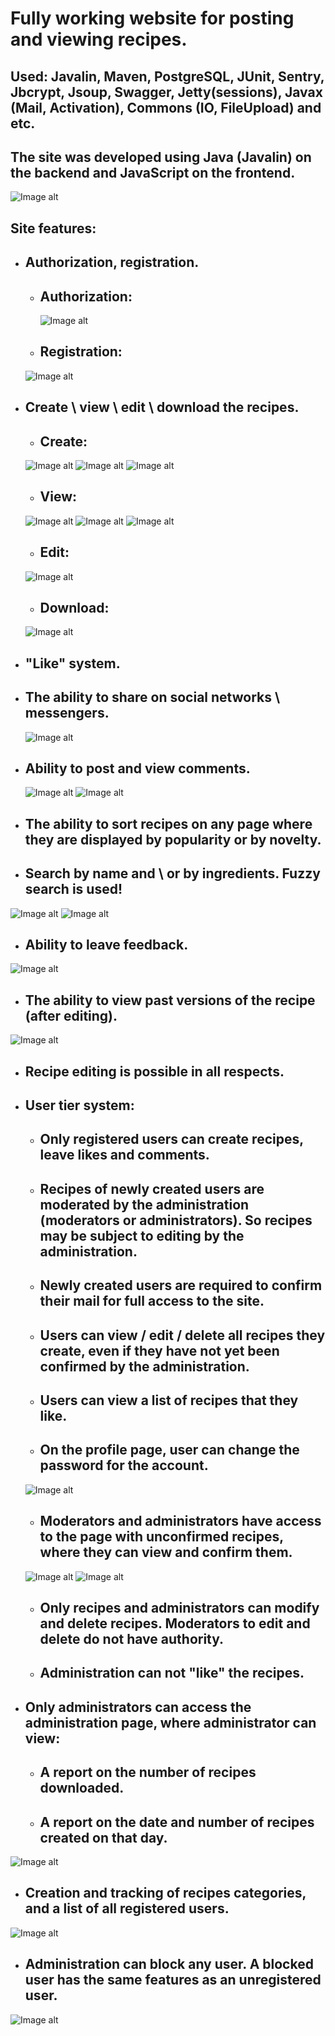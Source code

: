 # Fully working website for posting and viewing recipes.

## Used: Javalin, Maven, PostgreSQL, JUnit, Sentry, Jbcrypt, Jsoup, Swagger, Jetty(sessions), Javax (Mail, Activation), Commons (IO, FileUpload) and etc.

## The site was developed using Java (Javalin) on the backend and JavaScript on the frontend.
![Image alt](https://github.com/emmilaze/Website/raw/master/pics/main.png)

## Site features:
+ ## Authorization, registration.
  + ## Authorization:
    ![Image alt](https://github.com/emmilaze/Website/raw/master/pics/loginPage.png)
    
  + ## Registration:
  ![Image alt](https://github.com/emmilaze/Website/raw/master/pics/registration.png)
  
+ ## Create \ view \ edit \ download the recipes.
  + ## Create:
  ![Image alt](https://github.com/emmilaze/Website/raw/master/pics/create1.png)
  ![Image alt](https://github.com/emmilaze/Website/raw/master/pics/create2.png)
  ![Image alt](https://github.com/emmilaze/Website/raw/master/pics/create3.png)
  
  + ## View: 
  ![Image alt](https://github.com/emmilaze/Website/raw/master/pics/recipe.png)
  ![Image alt](https://github.com/emmilaze/Website/raw/master/pics/recipe2.png) 
  ![Image alt](https://github.com/emmilaze/Website/raw/master/pics/recipe3.png)
  
  + ## Edit: 
  ![Image alt](https://github.com/emmilaze/Website/raw/master/pics/edit.png)
  
  + ## Download:
  ![Image alt](https://github.com/emmilaze/Website/raw/master/pics/download.png)
  
+ ## "Like" system.
+ ## The ability to share on social networks \ messengers.
  ![Image alt](https://github.com/emmilaze/Website/raw/master/pics/like.png)
  
+ ## Ability to post and view comments.
  ![Image alt](https://github.com/emmilaze/Website/raw/master/pics/future_comment.png)
  ![Image alt](https://github.com/emmilaze/Website/raw/master/pics/comment.png)
    
+ ## The ability to sort recipes on any page where they are displayed by popularity or by novelty.
+ ## Search by name and \ or by ingredients. Fuzzy search is used!
![Image alt](https://github.com/emmilaze/Website/raw/master/pics/search.png)
![Image alt](https://github.com/emmilaze/Website/raw/master/pics/search_result.png)

+ ## Ability to leave feedback.
![Image alt](https://github.com/emmilaze/Website/raw/master/pics/report.png)

+ ## The ability to view past versions of the recipe (after editing).
![Image alt](https://github.com/emmilaze/Website/raw/master/pics/versions.png)

+ ## Recipe editing is possible in all respects.
+ ## User tier system: 
  + ## Only registered users can create recipes, leave likes and comments.
  + ## Recipes of newly created users are moderated by the administration (moderators or administrators). So recipes may be subject to editing by the administration.
  + ## Newly created users are required to confirm their mail for full access to the site.
  + ## Users can view / edit / delete all recipes they create, even if they have not yet been confirmed by the administration.
  + ## Users can view a list of recipes that they like.
  + ## On the profile page, user can change the password for the account.
  ![Image alt](https://github.com/emmilaze/Website/raw/master/pics/changePassword.png)
  
  + ## Moderators and administrators have access to the page with unconfirmed recipes, where they can view and confirm them.
  ![Image alt](https://github.com/emmilaze/Website/raw/master/pics/approve.png)
  ![Image alt](https://github.com/emmilaze/Website/raw/master/pics/approve_button.png)
  
  + ## Only recipes and administrators can modify and delete recipes. Moderators to edit and delete do not have authority.
  + ## Administration can not "like" the recipes.
+ ## Only administrators can access the administration page, where administrator can view:  
  + ## A report on the number of recipes downloaded.
  + ## A report on the date and number of recipes created on that day.
![Image alt](https://github.com/emmilaze/Website/raw/master/pics/admin_page.png)

  + ## Creation and tracking of recipes categories, and a list of all registered users.
![Image alt](https://github.com/emmilaze/Website/raw/master/pics/category.png)

  + ## Administration can block any user. A blocked user has the same features as an unregistered user.
  ![Image alt](https://github.com/emmilaze/Website/raw/master/pics/users.png)
